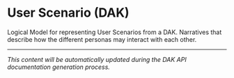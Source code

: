 # User Scenario (DAK)

<!-- DAK_API_PLACEHOLDER: StructureDefinition-UserScenario -->

Logical Model for representing User Scenarios from a DAK. Narratives that describe how the different personas may interact with each other.

---

*This content will be automatically updated during the DAK API documentation generation process.*
